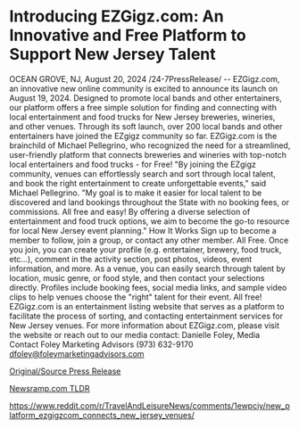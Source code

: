 # Introducing EZGigz.com: An Innovative and Free Platform to Support New Jersey Talent

OCEAN GROVE, NJ, August 20, 2024 /24-7PressRelease/ -- EZGigz.com, an innovative new online community is excited to announce its launch on August 19, 2024. Designed to promote local bands and other entertainers, our platform offers a free simple solution for finding and connecting with local entertainment and food trucks for New Jersey breweries, wineries, and other venues. Through its soft launch, over 200 local bands and other entertainers have joined the EZgigz community so far.   EZGigz.com is the brainchild of Michael Pellegrino, who recognized the need for a streamlined, user-friendly platform that connects breweries and wineries with top-notch local entertainers and food trucks - for Free!  "By joining the EZgigz community, venues can effortlessly search and sort through local talent, and book the right entertainment to create unforgettable events," said Michael Pellegrino. "My goal is to make it easier for local talent to be discovered and land bookings throughout the State with no booking fees, or commissions. All free and easy! By offering a diverse selection of entertainment and food truck options, we aim to become the go-to resource for local New Jersey event planning."  How It Works  Sign up to become a member to follow, join a group, or contact any other member. All Free.  Once you join, you can create your profile (e.g. entertainer, brewery, food truck, etc…), comment in the activity section, post photos, videos, event information, and more.  As a venue, you can easily search through talent by location, music genre, or food style, and then contact your selections directly. Profiles include booking fees, social media links, and sample video clips to help venues choose the "right" talent for their event. All free!  EZGigz.com is an entertainment listing website that serves as a platform to facilitate the process of sorting, and contacting entertainment services for New Jersey venues. For more information about EZGigz.com, please visit the website or reach out to our media contact:  Danielle Foley, Media Contact Foley Marketing Advisors (973) 632-9170 dfoley@foleymarketingadvisors.com 

[Original/Source Press Release](https://www.24-7pressrelease.com/press-release/513547/introducing-ezgigzcom-an-innovative-and-free-platform-to-support-new-jersey-talent)
                    

[Newsramp.com TLDR](None) 

https://www.reddit.com/r/TravelAndLeisureNews/comments/1ewpciy/new_platform_ezgigzcom_connects_new_jersey_venues/